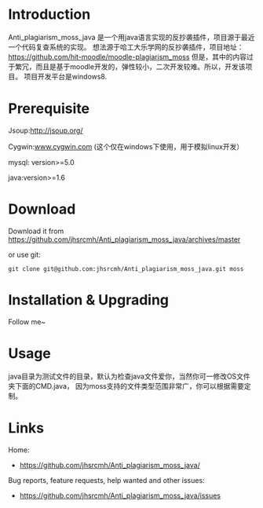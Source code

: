 Introduction
============

Anti_plagiarism_moss_java 是一个用java语言实现的反抄袭插件，项目源于最近一个代码复查系统的实现。
想法源于哈工大乐学网的反抄袭插件，项目地址：https://github.com/hit-moodle/moodle-plagiarism_moss
但是，其中的内容过于繁冗，而且是基于moodle开发的，弹性较小，二次开发较难。所以，开发该项目。 
项目开发平台是windows8.

Prerequisite
============

Jsoup:http://jsoup.org/

Cygwin:www.cygwin.com (这个仅在windows下使用，用于模拟linux开发）

mysql: version>=5.0

java:version>=1.6

Download
========

Download it from https://github.com/jhsrcmh/Anti_plagiarism_moss_java/archives/master

or use git:

`git clone git@github.com:jhsrcmh/Anti_plagiarism_moss_java.git moss`


Installation & Upgrading
========================
Follow me~

Usage
=====
java目录为测试文件的目录，默认为检查java文件爱你，当然你可一修改OS文件夹下面的CMD.java，
因为moss支持的文件类型范围非常广，你可以根据需要定制。

Links
=====

Home:

* <https://github.com/jhsrcmh/Anti_plagiarism_moss_java/>

Bug reports, feature requests, help wanted and other issues:

* <https://github.com/jhsrcmh/Anti_plagiarism_moss_java/issues>

